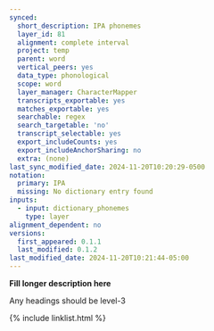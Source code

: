 ```yaml
---
synced:
  short_description: IPA phonemes
  layer_id: 81
  alignment: complete interval
  project: temp
  parent: word
  vertical_peers: yes
  data_type: phonological
  scope: word
  layer_manager: CharacterMapper
  transcripts_exportable: yes
  matches_exportable: yes
  searchable: regex
  search_targetable: 'no'
  transcript_selectable: yes
  export_includeCounts: yes
  export_includeAnchorSharing: no
  extra: (none)
last_sync_modified_date: 2024-11-20T10:20:29-0500
notation:
  primary: IPA
  missing: No dictionary entry found
inputs:
  - input: dictionary_phonemes
    type: layer
alignment_dependent: no
versions:
  first_appeared: 0.1.1
  last_modified: 0.1.2
last_modified_date: 2024-11-20T10:21:44-05:00
---
```


**Fill longer description here**

Any headings should be level-3


{% include linklist.html %}
